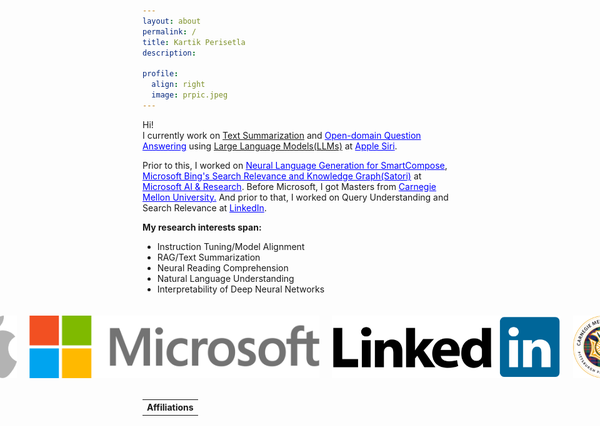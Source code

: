 ```yaml
---
layout: about
permalink: /
title: Kartik Perisetla
description:

profile:
  align: right
  image: prpic.jpeg
---
```

<p align="left">
Hi!<br/>
I currently work on <a target="_blank" href="https://en.wikipedia.org/wiki/Automatic_summarization#Abstractive-based_summarization">Text Summarization</a> and <a target="_blank" href="https://en.wikipedia.org/wiki/Question_answering#Open_domain_question_answering" style="color:blue">Open-domain Question Answering</a> using <a target="_blank" href="https://en.wikipedia.org/wiki/Large_language_model">Large Language Models(LLMs)</a> at <a href="https://www.apple.com/siri/" target="_blank" style="color:blue">Apple Siri</a>.</p>
<p>
Prior to this, I worked on <a href="https://www.theverge.com/2020/5/11/21254298/microsoft-outlook-web-text-predictions-gmail-smart-compose-feature" target="_blank" style="color:blue">Neural Language Generation for SmartCompose</a>, <a href="https://blogs.bing.com/search/2013/03/21/understand-your-world-with-bing" target="_blank" style="color:blue"> Microsoft Bing's Search Relevance and Knowledge Graph(Satori)</a> at <a href="https://news.microsoft.com/2016/09/29/microsoft-expands-artificial-intelligence-ai-efforts-with-creation-of-new-microsoft-ai-and-research-group/" target="_blank" style="color:blue">Microsoft AI & Research</a>. Before Microsoft, I got Masters from <a href="http://cmu.edu/" target="_blank" style="color:blue">Carnegie Mellon University.</a> And prior to that, I worked on Query Understanding and Search Relevance at <a href="https://linkedin.com" target="_blank" style="color:blue">LinkedIn</a>.
</p>

<p align="left">
<b>My research interests span:</b>
<ul>
<li>Instruction Tuning/Model Alignment</li>
<li>RAG/Text Summarization</li>
<li>Neural Reading Comprehension</li>
<li>Natural Language Understanding</li>
<li>Interpretability of Deep Neural Networks</li>
</ul>
</p>

<style>
  table {
    width: 50%;
    table-layout: fixed; /* Distribute the space evenly */
    border-collapse: collapse;
  }

  td {
    text-align: center; /* Center align the logos */
  }
</style>

<table>
<th style="border: none;">Affiliations</th>
  <tbody>
    <tr>
      <div style="display: flex; justify-content: center; align-items: center; gap: 20px; padding: 20px;">
        <img src="assets/img/apple_logo.png" alt="Logo 1" style="height: 100px; width: auto;">
        <img src="assets/img/microsoft_logo.png" alt="Logo 2" style="height: 100px; width: auto;">
        <img src="assets/img/linkedin_logo.png" alt="Logo 3" style="height: 100px; width: auto;">
        <img src="assets/img/cmu_logo.png" alt="Logo 3" style="height: 100px; width: auto;">
      </div>
    </tr>
  </tbody>
</table>